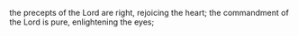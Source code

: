 the precepts of the Lord are right, rejoicing the heart; the commandment of the Lord is pure, enlightening the eyes;
